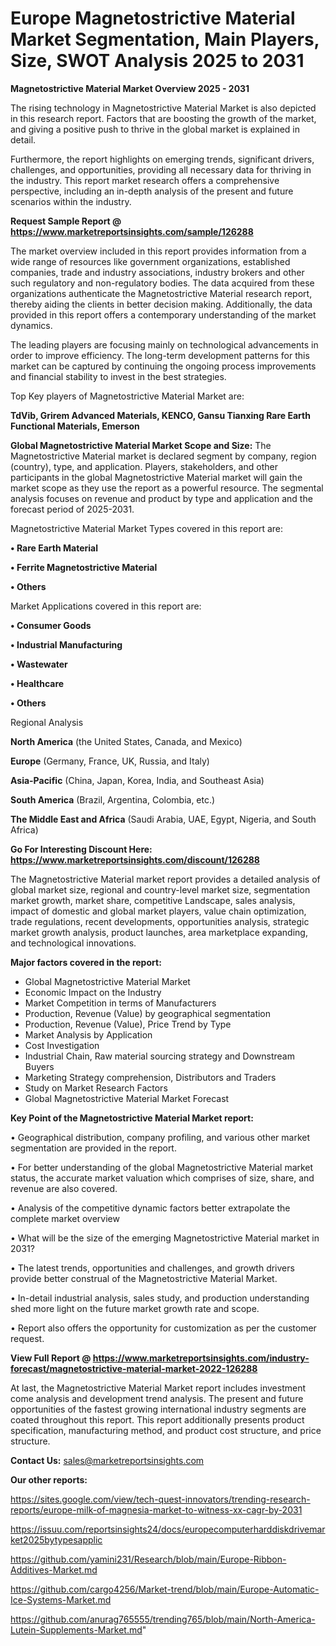 # Europe Magnetostrictive Material Market Segmentation, Main Players, Size, SWOT Analysis 2025 to 2031

<Strong> Magnetostrictive Material Market Overview 2025 - 2031</strong>

The rising technology in Magnetostrictive Material Market is also depicted in this research report. Factors that are boosting the growth of the market, and giving a positive push to thrive in the global market is explained in detail.

Furthermore, the report highlights on emerging trends, significant drivers, challenges, and opportunities, providing all necessary data for thriving in the industry. This report market research offers a comprehensive perspective, including an in-depth analysis of the present and future scenarios within the industry.

<strong>Request Sample Report @ <a href=https://www.marketreportsinsights.com/sample/126288>https://www.marketreportsinsights.com/sample/126288</a></strong>

The market overview included in this report provides information from a wide range of resources like government organizations, established companies, trade and industry associations, industry brokers and other such regulatory and non-regulatory bodies. The data acquired from these organizations authenticate the Magnetostrictive Material research report, thereby aiding the clients in better decision making. Additionally, the data provided in this report offers a contemporary understanding of the market dynamics.

The leading players are focusing mainly on technological advancements in order to improve efficiency. The long-term development patterns for this market can be captured by continuing the ongoing process improvements and financial stability to invest in the best strategies.

Top Key players of Magnetostrictive Material Market are:

<strong>TdVib, Grirem Advanced Materials, KENCO, Gansu Tianxing Rare Earth Functional Materials, Emerson</strong>

<strong><b>Global Magnetostrictive Material Market Scope and Size:</b></strong>
The Magnetostrictive Material market is declared segment by company, region (country), type, and application. Players, stakeholders, and other participants in the global Magnetostrictive Material market will gain the market scope as they use the report as a powerful resource. The segmental analysis focuses on revenue and product by type and application and the forecast period of 2025-2031.

Magnetostrictive Material Market Types covered in this report are:

<strong>• Rare Earth Material

• Ferrite Magnetostrictive Material

• Others</strong>

Market Applications covered in this report are:

<strong>• Consumer Goods

• Industrial Manufacturing

• Wastewater

• Healthcare

• Others</strong> 

Regional Analysis

<strong>North America</strong> (the United States, Canada, and Mexico)

<strong>Europe</strong> (Germany, France, UK, Russia, and Italy)

<strong>Asia-Pacific</strong> (China, Japan, Korea, India, and Southeast Asia)

<strong>South America</strong> (Brazil, Argentina, Colombia, etc.)

<strong>The Middle East and Africa</strong> (Saudi Arabia, UAE, Egypt, Nigeria, and South Africa)

<strong>Go For Interesting Discount Here: <a href=https://www.marketreportsinsights.com/discount/126288>https://www.marketreportsinsights.com/discount/126288</a></strong>

The Magnetostrictive Material market report provides a detailed analysis of global market size, regional and country-level market size, segmentation market growth, market share, competitive Landscape, sales analysis, impact of domestic and global market players, value chain optimization, trade regulations, recent developments, opportunities analysis, strategic market growth analysis, product launches, area marketplace expanding, and technological innovations.

<strong><b>Major factors covered in the report:</b></strong>
<ul>
  <li>Global Magnetostrictive Material Market </li>
  <li>Economic Impact on the Industry</li>
  <li>Market Competition in terms of Manufacturers</li>
  <li>Production, Revenue (Value) by geographical segmentation</li>
  <li>Production, Revenue (Value), Price Trend by Type</li>
  <li>Market Analysis by Application</li>
  <li>Cost Investigation</li>
  <li>Industrial Chain, Raw material sourcing strategy and Downstream Buyers</li>
  <li>Marketing Strategy comprehension, Distributors and Traders</li>
  <li>Study on Market Research Factors</li>
  <li>Global Magnetostrictive Material Market Forecast</li>
</ul>

<strong><b>Key Point of the Magnetostrictive Material Market report:</b></strong>

• Geographical distribution, company profiling, and various other market segmentation are provided in the report.

• For better understanding of the global Magnetostrictive Material market status, the accurate market valuation which comprises of size, share, and revenue are also covered.

• Analysis of the competitive dynamic factors better extrapolate the complete market overview

• What will be the size of the emerging Magnetostrictive Material market in 2031?

• The latest trends, opportunities and challenges, and growth drivers provide better construal of the Magnetostrictive Material Market.

• In-detail industrial analysis, sales study, and production understanding shed more light on the future market growth rate and scope.

• Report also offers the opportunity for customization as per the customer request.

<strong><b>View Full Report @ <a href=https://www.marketreportsinsights.com/industry-forecast/magnetostrictive-material-market-2022-126288>https://www.marketreportsinsights.com/industry-forecast/magnetostrictive-material-market-2022-126288</a></b></strong>


At last, the Magnetostrictive Material Market report includes investment come analysis and development trend analysis. The present and future opportunities of the fastest growing international industry segments are coated throughout this report. This report additionally presents product specification, manufacturing method, and product cost structure, and price structure.

<strong>Contact Us:</strong>
sales@marketreportsinsights.com

<strong>Our other reports:</strong>

<a href=https://sites.google.com/view/tech-quest-innovators/trending-research-reports/europe-milk-of-magnesia-market-to-witness-xx-cagr-by-2031>https://sites.google.com/view/tech-quest-innovators/trending-research-reports/europe-milk-of-magnesia-market-to-witness-xx-cagr-by-2031</a>

<a href=https://issuu.com/reportsinsights24/docs/europecomputerharddiskdrivemarket2025bytypesapplic>https://issuu.com/reportsinsights24/docs/europecomputerharddiskdrivemarket2025bytypesapplic</a>

<a href=https://github.com/yamini231/Research/blob/main/Europe-Ribbon-Additives-Market.md>https://github.com/yamini231/Research/blob/main/Europe-Ribbon-Additives-Market.md</a>

<a href=https://github.com/cargo4256/Market-trend/blob/main/Europe-Automatic-Ice-Systems-Market.md>https://github.com/cargo4256/Market-trend/blob/main/Europe-Automatic-Ice-Systems-Market.md</a>

<a href=https://github.com/anurag765555/trending765/blob/main/North-America-Lutein-Supplements-Market.md>https://github.com/anurag765555/trending765/blob/main/North-America-Lutein-Supplements-Market.md</a>"
